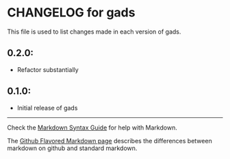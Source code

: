 # CHANGELOG for gads

This file is used to list changes made in each version of gads.

## 0.2.0:

* Refactor substantially

## 0.1.0:

* Initial release of gads

- - -
Check the [Markdown Syntax Guide](http://daringfireball.net/projects/markdown/syntax) for help with Markdown.

The [Github Flavored Markdown page](http://github.github.com/github-flavored-markdown/) describes the differences between markdown on github and standard markdown.
